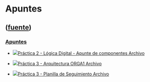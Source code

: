 # Apuntes
([fuente](https://campus.exactas.uba.ar/course/view.php?id=1100&section=4))
---
### [Apuntes](https://campus.exactas.uba.ar/course/view.php?id=1100&section=4)

  - [![ ](https://campus.exactas.uba.ar/theme/image.php/aardvark/core/1524598950/f/pdf-24)Práctica 2 - Lógica Digital - Apunte de componentes Archivo](https://campus.exactas.uba.ar/mod/resource/view.php?id=60102)

  - [![ ](https://campus.exactas.uba.ar/theme/image.php/aardvark/core/1524598950/f/pdf-24)Práctica 3 - Arquitectura ORGA1 Archivo](https://campus.exactas.uba.ar/mod/resource/view.php?id=60718)

  - [![ ](https://campus.exactas.uba.ar/theme/image.php/aardvark/core/1524598950/f/pdf-24)Práctica 3 - Planilla de Seguimiento Archivo](https://campus.exactas.uba.ar/mod/resource/view.php?id=61241)

